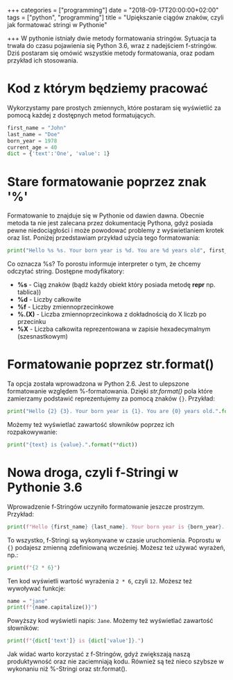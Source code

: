 +++
categories = ["programming"]
date = "2018-09-17T20:00:00+02:00"
tags = ["python", "programming"]
title = "Upiększanie ciągów znaków, czyli jak formatować stringi w Pythonie"

+++
W pythonie istniały dwie metody formatowania stringów. Sytuacja ta trwała do czasu pojawienia się
Python 3.6, wraz z nadejściem f-stringów. Dziś postaram się omówić wszystkie metody formatowania,
oraz podam przykład ich stosowania.

<!--more-->

# Kod z którym będziemy pracować

Wykorzystamy pare prostych zmiennych, które postaram się wyświetlić za pomocą każdej z dostępnych
metod formatujących.

```python
first_name = "John"
last_name = "Doe"
born_year = 1978
current_age = 40
dict = {'text':'One', 'value': 1}
```

# Stare formatowanie poprzez znak '%'

Formatowanie to znajduje się w Pythonie od dawien dawna. Obecnie metoda ta nie jest zalecana przez
dokumentację Pythona, gdyż posiada pewne niedociągłości i może powodować problemy z wyświetlaniem
krotek oraz list. Poniżej przedstawiam przykład użycia tego formatowania:

```python
print("Hello %s %s. Your born year is %d. You are %d years old", first_name, last_name, born_year, current_age)
```

Co oznacza %s? To porostu informuje interpreter o tym, że chcemy odczytać string. Dostępne modyfikatory:

* **%s** - Ciąg znaków (bądź każdy obiekt który posiada metodę **repr** np. tablica))
* **%d** - Liczby całkowite
* **%f** - Liczby zmiennoprzecinkowe
* **%.(X)** - Liczba zmiennoprzecinkowa z dokładnością do X liczb po przecinku
* **%X** - Liczba całkowita reprezentowana w zapisie hexadecymalnym (szesnastkowym)

# Formatowanie poprzez str.format()

Ta opcja została wprowadzona w Python 2.6. Jest to ulepszone formatowanie względem %-formatowania.
Dzięki _str.format()_ pola które zamierzamy podstawić reprezentujemy za pomocą znaków `{}`. Przykład:

```python
print("Hello {2} {3}. Your born year is {1}. You are {0} years old.".format(current_age, born_year, first_name, last_name))
```

Możemy też wyświetlać zawartość słowników poprzez ich rozpakowywanie:

```python
print("{text} is {value}.".format(**dict))
```

# Nowa droga, czyli f-Stringi w Pythonie 3.6

Wprowadzenie f-Stringów uczyniło formatowanie jeszcze prostrzym. Przykład:

```python
print(f"Hello {first_name} {last_name}. Your born year is {born_year}. You are {current_year} years old")
```

To wszystko, f-Stringi są wykonywane w czasie uruchomienia. Poprostu w `{}` podajesz zmienną zdefiniowaną
wcześniej. Możesz też używać wyrażeń, np.:

```python
print(f"{2 * 6}")
```

Ten kod wyświetli wartość wyrażenia `2 * 6`, czyli `12`. Możesz też wywoływać funkcje:

```python
name = "jane"
print(f"{name.capitalize()}")
```

Powyższy kod wyświetli napis: `Jane`. Możemy też wyświetlać zawartość słowników:

```python
print(f"{dict['text']} is {dict['value']}.")
```

Jak widać warto korzystać z f-Stringów, gdyż zwiększają naszą produktywność oraz nie zaciemniają kodu.
Również są też nieco szybsze w wykonaniu niż %-Stringi oraz str.format().